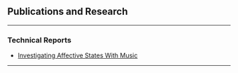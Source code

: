 ## Publications and Research

---

### Technical Reports 

* [Investigating Affective States With Music](/assets/Investigating_Affective_States_With_Music.pdf)


---
